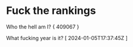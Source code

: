 # Fuck the rankings

Who the hell am I?
{ 409067 }

What fucking year is it?
[ 2024-01-05T17:37:45Z ]
